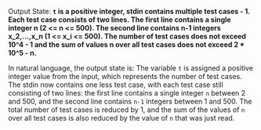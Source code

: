 Output State: **`t` is a positive integer, stdin contains multiple test cases - 1. Each test case consists of two lines. The first line contains a single integer n (2 <= n <= 500). The second line contains n-1 integers x_2,...,x_n (1 <= x_i <= 500). The number of test cases does not exceed 10^4 - 1 and the sum of values n over all test cases does not exceed 2 * 10^5 - n.**

In natural language, the output state is: The variable `t` is assigned a positive integer value from the input, which represents the number of test cases. The stdin now contains one less test case, with each test case still consisting of two lines: the first line contains a single integer `n` between 2 and 500, and the second line contains `n-1` integers between 1 and 500. The total number of test cases is reduced by 1, and the sum of the values of `n` over all test cases is also reduced by the value of `n` that was just read.